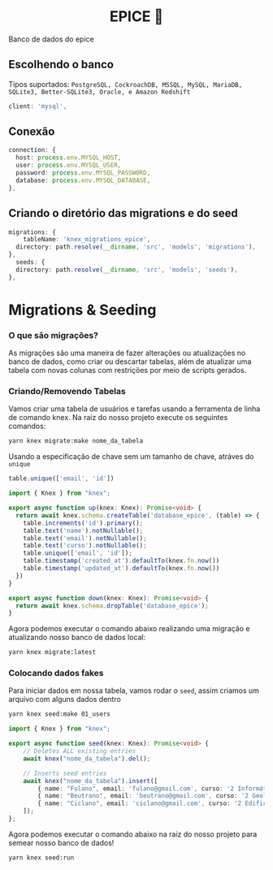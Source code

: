 <h1 align="center">
    <strong>EPICE 💜</strong>
</h1>

Banco de dados do epice

## Escolhendo o banco

Tipos suportados: `PostgreSQL, CockroachDB, MSSQL, MySQL, MariaDB, SQLite3, Better-SQLite3, Oracle, e Amazon Redshift `

```ts
client: 'mysql',
```

## Conexão

```ts
connection: {
  host: process.env.MYSQL_HOST,
  user: process.env.MYSQL_USER,
  password: process.env.MYSQL_PASSWORD,
  database: process.env.MYSQL_DATABASE,
},
```

## Criando o diretório das migrations e do seed

```ts
migrations: {
	tableName: 'knex_migrations_epice',
  directory: path.resolve(__dirname, 'src', 'models', 'migrations'),
},
  seeds: {
  directory: path.resolve(__dirname, 'src', 'models', 'seeds'),
},
```

# Migrations & Seeding

### O que são migrações?

As migrações são uma maneira de fazer alterações ou atualizações no banco de dados, como criar ou descartar tabelas, além de atualizar uma tabela com novas colunas com restrições por meio de scripts gerados.

### Criando/Removendo Tabelas

Vamos criar uma tabela de usuários e tarefas usando a ferramenta de linha de comando knex. Na raiz do nosso projeto execute os seguintes comandos:

```bash
yarn knex migrate:make nome_da_tabela
```

Usando a especificação de chave sem um tamanho de chave, atráves do `unique`
```ts
table.unique(['email', 'id'])
```

```ts
import { Knex } from "knex";

export async function up(knex: Knex): Promise<void> {
  return await knex.schema.createTable('database_epice', (table) => {
    table.increments('id').primary();
    table.text('name').notNullable();
    table.text('email').notNullable();
    table.text('curso').notNullable();
    table.unique(['email', 'id']);
    table.timestamp('created_at').defaultTo(knex.fn.now())
    table.timestamp('updated_at').defaultTo(knex.fn.now())
  })
}

export async function down(knex: Knex): Promise<void> {
  return await knex.schema.dropTable('database_epice');
}
```

Agora podemos executar o comando abaixo realizando uma migração e atualizando nosso banco de dados local:

```bash
yarn knex migrate:latest
```

### Colocando dados fakes
Para iniciar dados em nossa tabela, vamos rodar o `seed`, assim criamos um arquivo com alguns dados dentro
```bash
yarn knex seed:make 01_users
```

```ts
import { Knex } from "knex";

export async function seed(knex: Knex): Promise<void> {
	// Deletes ALL existing entries
	await knex("nome_da_tabela").del();

	// Inserts seed entries
	await knex("nome_da_tabela").insert([
		{ name: "Fulano", email: 'fulano@gmail.com', curso: '2 Informática ' }
		{ name: "Beutrano", email: 'beutrano@gmail.com', curso: '2 Geologia' },
		{ name: "Ciclano", email: 'ciclano@gmail.com', curso: '2 Edificações' },
	]);
};
```

Agora podemos executar o comando abaixo na raiz do nosso projeto para semear nosso banco de dados!

```bash
yarn knex seed:run
```